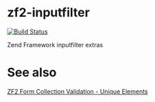 # zf2-inputfilter

[![Build Status](https://travis-ci.org/kanellov/zf2-inputfilter.svg?branch=develop)](https://travis-ci.org/kanellov/zf2-inputfilter)

Zend Framework inputfilter extras

# See also
[ZF2 Form Collection Validation - Unique Elements](http://www.aronkerr.com/2013/11/zf2-form-collection-validation-unique.html)
